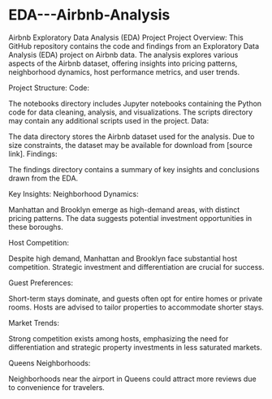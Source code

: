 # EDA---Airbnb-Analysis

Airbnb Exploratory Data Analysis (EDA) Project
Project Overview:
This GitHub repository contains the code and findings from an Exploratory Data Analysis (EDA) project on Airbnb data. The analysis explores various aspects of the Airbnb dataset, offering insights into pricing patterns, neighborhood dynamics, host performance metrics, and user trends.

Project Structure:
Code:

The notebooks directory includes Jupyter notebooks containing the Python code for data cleaning, analysis, and visualizations.
The scripts directory may contain any additional scripts used in the project.
Data:

The data directory stores the Airbnb dataset used for the analysis. Due to size constraints, the dataset may be available for download from [source link].
Findings:

The findings directory contains a summary of key insights and conclusions drawn from the EDA.

Key Insights:
Neighborhood Dynamics:

Manhattan and Brooklyn emerge as high-demand areas, with distinct pricing patterns. The data suggests potential investment opportunities in these boroughs.

Host Competition:

Despite high demand, Manhattan and Brooklyn face substantial host competition. Strategic investment and differentiation are crucial for success.

Guest Preferences:

Short-term stays dominate, and guests often opt for entire homes or private rooms. Hosts are advised to tailor properties to accommodate shorter stays.

Market Trends:

Strong competition exists among hosts, emphasizing the need for differentiation and strategic property investments in less saturated markets.

Queens Neighborhoods:

Neighborhoods near the airport in Queens could attract more reviews due to convenience for travelers.
